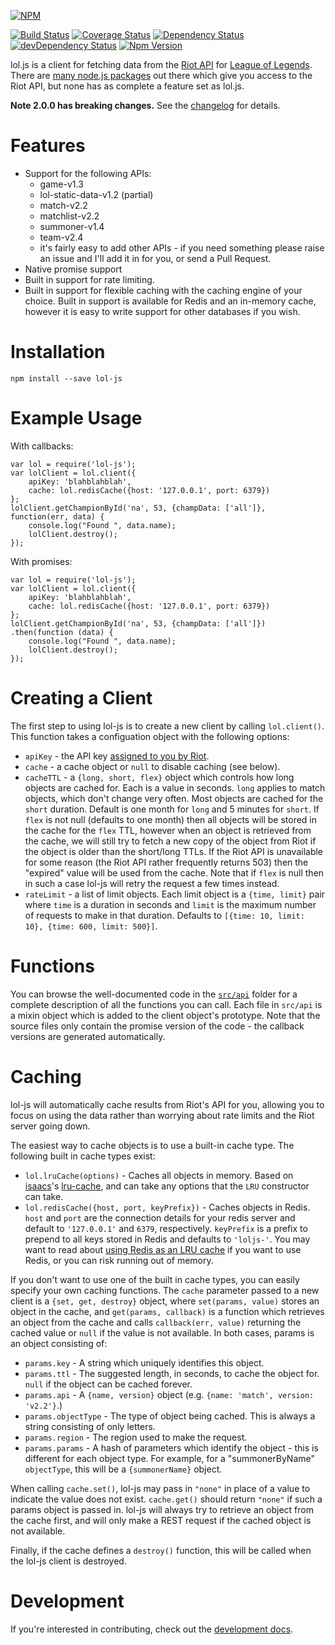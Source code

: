 
[![NPM](https://nodei.co/npm/lol-js.png?downloads=true&downloadRank=true&stars=true)](https://nodei.co/npm/lol-js/)

[![Build Status](https://travis-ci.org/jwalton/lol-js.svg?branch=master)](https://travis-ci.org/jwalton/lol-js)
[![Coverage Status](https://coveralls.io/repos/jwalton/lol-js/badge.svg?branch=master)](https://coveralls.io/r/jwalton/lol-js?branch=master)
[![Dependency Status](https://david-dm.org/jwalton/lol-js.svg)](https://david-dm.org/jwalton/lol-js)
[![devDependency Status](https://david-dm.org/jwalton/lol-js/dev-status.svg)](https://david-dm.org/jwalton/lol-js#info=devDependencies)
[![Npm Version](https://badge.fury.io/js/lol-js.svg)](http://badge.fury.io/js/lol-js)

lol.js is a client for fetching data from the [Riot API](https://developer.riotgames.com/api/methods)
for [League of Legends](http://na.leagueoflegends.com/).  There are
[many node.js packages](https://developer.riotgames.com/discussion/riot-games-api/show/iXR9Vl2A) out
there which give you access to the Riot API, but none has as complete a feature set as lol.js.

**Note 2.0.0 has breaking changes.**  See the [changelog](./CHANGELOG.md) for details.

Features
========

* Support for the following APIs:
  * game-v1.3
  * lol-static-data-v1.2 (partial)
  * match-v2.2
  * matchlist-v2.2
  * summoner-v1.4
  * team-v2.4
  * it's fairly easy to add other APIs - if you need something please raise an issue and I'll
    add it in for you, or send a Pull Request.
* Native promise support
* Built in support for rate limiting.
* Built in support for flexible caching with the caching engine of your choice.  Built in support
  is available for Redis and an in-memory cache, however it is easy to write support for other
  databases if you wish.

Installation
============

    npm install --save lol-js

Example Usage
=============

With callbacks:

```
var lol = require('lol-js');
var lolClient = lol.client({
    apiKey: 'blahblahblah',
    cache: lol.redisCache({host: '127.0.0.1', port: 6379})
};
lolClient.getChampionById('na', 53, {champData: ['all']}, function(err, data) {
    console.log("Found ", data.name);
    lolClient.destroy();
});
```

With promises:

```
var lol = require('lol-js');
var lolClient = lol.client({
    apiKey: 'blahblahblah',
    cache: lol.redisCache({host: '127.0.0.1', port: 6379})
};
lolClient.getChampionById('na', 53, {champData: ['all']})
.then(function (data) {
    console.log("Found ", data.name);
    lolClient.destroy();
});
```

Creating a Client
=================

The first step to using lol-js is to create a new client by calling `lol.client()`.  This function
takes a configuation object with the following options:

* `apiKey` - the API key [assigned to you by Riot](https://developer.riotgames.com/).
* `cache` - a cache object or `null` to disable caching (see below).
* `cacheTTL` - a `{long, short, flex}` object which controls how long objects are cached
  for.  Each is a value in seconds.  `long` applies to match objects, which don't change very
  often.  Most objects are cached for the `short` duration.  Default is one month for `long` and
  5 minutes for `short`.  If `flex` is not null (defaults to one month) then all objects will be
  stored in the cache for the `flex` TTL, however when an object is retrieved from the cache, we
  will still try to fetch a new copy of the object from Riot if the object is older than the
  short/long TTLs.  If the Riot API is unavailable for some reason (the Riot API rather frequently
  returns 503) then the "expired" value will be used from the cache.  Note that if `flex` is null
  then in such a case lol-js will retry the request a few times instead.
* `rateLimit` - a list of limit objects.  Each limit object is a `{time, limit}` pair where `time`
  is a duration in seconds and `limit` is the maximum number of requests to make in that
  duration.  Defaults to `[{time: 10, limit: 10}, {time: 600, limit: 500}]`.

Functions
=========

You can browse the well-documented code in the [`src/api`](https://github.com/jwalton/lol-js/tree/master/src/api)
folder for a complete description of all the functions you can call.  Each file in `src/api` is a
mixin object which is added to the client object's prototype.  Note that the source files only
contain the promise version of the code - the callback versions are generated automatically.

Caching
=======

lol-js will automatically cache results from Riot's API for you, allowing you to focus on using
the data rather than worrying about rate limits and the Riot server going down.

The easiest way to cache objects is to use a built-in cache type.  The following built in cache
types exist:

* `lol.lruCache(options)` - Caches all objects in memory.  Based on [isaacs](https://github.com/isaacs)'s
  [lru-cache](https://github.com/isaacs/node-lru-cache), and can take any options that the
  `LRU` constructor can take.
* `lol.redisCache({host, port, keyPrefix})` - Caches objects in Redis.  `host` and `port` are
  the connection details for your redis server and default to `'127.0.0.1'` and `6379`,
  respectively.  `keyPrefix` is a prefix to prepend to all keys stored in Redis and defaults
  to `'loljs-'`.  You may want to read about [using Redis as an LRU cache](http://redis.io/topics/lru-cache)
  if you want to use Redis, or you can risk running out of memory.

If you don't want to use one of the built in cache types, you can easily specify your own caching
functions.  The `cache` parameter passed to a new client is a `{set, get, destroy}` object, where
`set(params, value)` stores an object in the cache, and `get(params, callback)`
is a function which retrieves an object from the cache and calls `callback(err, value)` returning
the cached value or `null` if the value is not available.  In both cases, params is an object
consisting of:

* `params.key` - A string which uniquely identifies this object.
* `params.ttl` - The suggested length, in seconds, to cache the object for.  `null` if the object
  can be cached forever.
* `params.api` - A `{name, version}` object (e.g. `{name: 'match', version: 'v2.2'}`.)
* `params.objectType` - The type of object being cached.  This is always a string consisting of
  only letters.
* `params.region` - The region used to make the request.
* `params.params` - A hash of parameters which identify the object - this is different for each
  object type.  For example, for a "summonerByName" `objectType`, this will be a `{summonerName}`
  object.

When calling `cache.set()`, lol-js may pass in `"none"` in place of a value to indicate the value
does not exist.  `cache.get()` should return `"none"` if such a params object is passed in.
lol-js will always try to retrieve an object from the cache first, and will only make a REST
request if the cached object is not available.

Finally, if the cache defines a `destroy()` function, this will be called when the lol-js client
is destroyed.

Development
===========

If you're interested in contributing, check out the [development docs](./docs/development.md).
